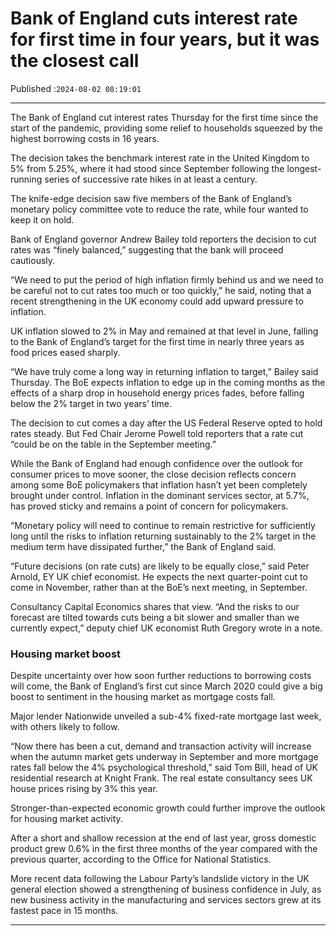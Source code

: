# Bank of England cuts interest rate for first time in four years, but it was the closest call

Published :`2024-08-02 08:19:01`

---

The Bank of England cut interest rates Thursday for the first time since the start of the pandemic, providing some relief to households squeezed by the highest borrowing costs in 16 years.

The decision takes the benchmark interest rate in the United Kingdom to 5% from 5.25%, where it had stood since September following the longest-running series of successive rate hikes in at least a century.

The knife-edge decision saw five members of the Bank of England’s monetary policy committee vote to reduce the rate, while four wanted to keep it on hold.

Bank of England governor Andrew Bailey told reporters the decision to cut rates was “finely balanced,” suggesting that the bank will proceed cautiously.

“We need to put the period of high inflation firmly behind us and we need to be careful not to cut rates too much or too quickly,” he said, noting that a recent strengthening in the UK economy could add upward pressure to inflation.

UK inflation slowed to 2% in May and remained at that level in June, falling to the Bank of England’s target for the first time in nearly three years as food prices eased sharply.

“We have truly come a long way in returning inflation to target,” Bailey said Thursday. The BoE expects inflation to edge up in the coming months as the effects of a sharp drop in household energy prices fades, before falling below the 2% target in two years’ time.

The decision to cut comes a day after the US Federal Reserve opted to hold rates steady. But Fed Chair Jerome Powell told reporters that a rate cut “could be on the table in the September meeting.”

While the Bank of England had enough confidence over the outlook for consumer prices to move sooner, the close decision reflects concern among some BoE policymakers that inflation hasn’t yet been completely brought under control. Inflation in the dominant services sector, at 5.7%, has proved sticky and remains a point of concern for policymakers.

“Monetary policy will need to continue to remain restrictive for sufficiently long until the risks to inflation returning sustainably to the 2% target in the medium term have dissipated further,” the Bank of England said.

“Future decisions (on rate cuts) are likely to be equally close,” said Peter Arnold, EY UK chief economist. He expects the next quarter-point cut to come in November, rather than at the BoE’s next meeting, in September.

Consultancy Capital Economics shares that view. “And the risks to our forecast are tilted towards cuts being a bit slower and smaller than we currently expect,” deputy chief UK economist Ruth Gregory wrote in a note.

### Housing market boost

Despite uncertainty over how soon further reductions to borrowing costs will come, the Bank of England’s first cut since March 2020 could give a big boost to sentiment in the housing market as mortgage costs fall.

Major lender Nationwide unveiled a sub-4% fixed-rate mortgage last week, with others likely to follow.

“Now there has been a cut, demand and transaction activity will increase when the autumn market gets underway in September and more mortgage rates fall below the 4% psychological threshold,” said Tom Bill, head of UK residential research at Knight Frank. The real estate consultancy sees UK house prices rising by 3% this year.

Stronger-than-expected economic growth could further improve the outlook for housing market activity.

After a short and shallow recession at the end of last year, gross domestic product grew 0.6% in the first three months of the year compared with the previous quarter, according to the Office for National Statistics.

More recent data following the Labour Party’s landslide victory in the UK general election showed a strengthening of business confidence in July, as new business activity in the manufacturing and services sectors grew at its fastest pace in 15 months.

---

